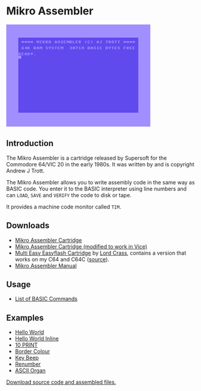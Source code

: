 
# Mikro Assembler

![Mikro Assembler](images/mikro-assembler-start.png)


## Introduction

The Mikro Assembler is a cartridge released by Supersoft for the Commodore 64/VIC 20 in the early 1980s. It was written by and is copyright Andrew J Trott.

The Mikro Assembler allows you to write assembly code in the same way as BASIC code. You enter it to the BASIC interpreter using line numbers and can `LOAD`, `SAVE` and `VERIFY` the code to disk or tape.

It provides a machine code monitor called `TIM`.


## Downloads
* [Mikro Assembler Cartridge](downloads/cartridges/Mikro%20Assembler.crt)
* [Mikro Assembler Cartridge (modified to work in Vice)](downloads/cartridges/Mikro%20Assembler%20[vice].crt)
* [Multi Easy Easyflash Cartridge](downloads/cartridges/Multi-Easy.crt) by [Lord Crass](https://csdb.dk/scener/?id=25177), contains a version that works on my C64 and C64C ([source](https://csdb.dk/release/?id=117893)).
* [Mikro Assembler Manual](downloads/Mikro%20Assembler%20Manual.pdf)


## Usage

* [List of BASIC Commands](Basic%20Commands.md)


## Examples

* [Hello World](examples/helloworld.md)
* [Hello World Inline](examples/helloworldinline.md)
* [10 PRINT](examples/10PRINT.md)
* [Border Colour](examples/borcol.md)
* [Key Beep](examples/keybeep.md)
* [Renumber](examples/renumber.md)
* [ASCII Organ](examples/asciiorgan.md)

[Download source code and assembled files.](examples/examples.d64)
